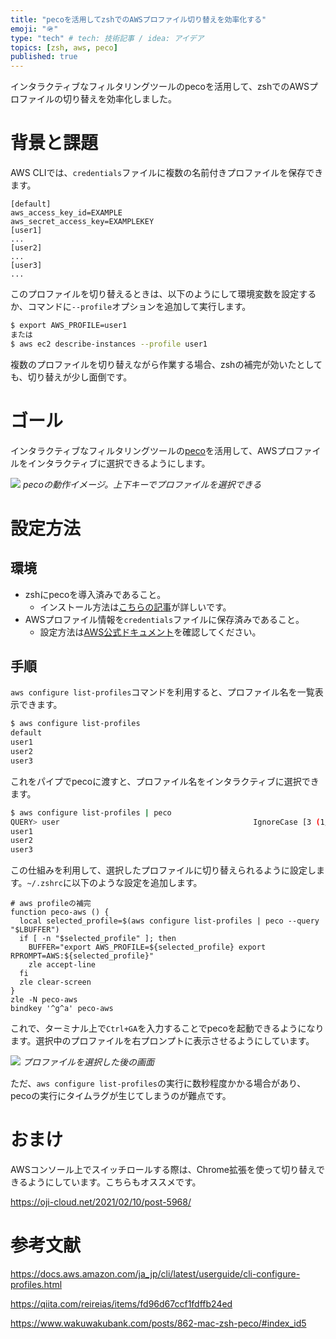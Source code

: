 ```yaml
---
title: "pecoを活用してzshでのAWSプロファイル切り替えを効率化する"
emoji: "🪖"
type: "tech" # tech: 技術記事 / idea: アイデア
topics: [zsh, aws, peco]
published: true
---
```


インタラクティブなフィルタリングツールのpecoを活用して、zshでのAWSプロファイルの切り替えを効率化しました。

# 背景と課題

AWS CLIでは、`credentials`ファイルに複数の名前付きプロファイルを保存できます。

```toml:~/.aws/credentials
[default]
aws_access_key_id=EXAMPLE
aws_secret_access_key=EXAMPLEKEY
[user1]
...
[user2]
...
[user3]
...
```

このプロファイルを切り替えるときは、以下のようにして環境変数を設定するか、コマンドに`--profile`オプションを追加して実行します。

```sh
$ export AWS_PROFILE=user1
または
$ aws ec2 describe-instances --profile user1
```

複数のプロファイルを切り替えながら作業する場合、zshの補完が効いたとしても、切り替えが少し面倒です。


# ゴール

インタラクティブなフィルタリングツールの[peco](https://github.com/peco/peco)を活用して、AWSプロファイルをインタラクティブに選択できるようにします。

![](https://storage.googleapis.com/zenn-user-upload/d3cd297fd183-20240824.png)
*pecoの動作イメージ。上下キーでプロファイルを選択できる*


# 設定方法

## 環境

- zshにpecoを導入済みであること。
  - インストール方法は[こちらの記事](https://zenn.dev/obregonia1/articles/e82868e8f66793)が詳しいです。
- AWSプロファイル情報を`credentials`ファイルに保存済みであること。
  - 設定方法は[AWS公式ドキュメント](https://docs.aws.amazon.com/ja_jp/cli/latest/userguide/cli-configure-quickstart.html)を確認してください。

## 手順

`aws configure list-profiles`コマンドを利用すると、プロファイル名を一覧表示できます。

```sh
$ aws configure list-profiles
default
user1
user2
user3
```

これをパイプでpecoに渡すと、プロファイル名をインタラクティブに選択できます。

```sh
$ aws configure list-profiles | peco
QUERY> user          　　　　　　　　　　　　　　　　　　　　IgnoreCase [3 (1/1)]
user1
user2
user3
```

この仕組みを利用して、選択したプロファイルに切り替えられるように設定します。`~/.zshrc`に以下のような設定を追加します。

```sh:.zshrc
# aws profileの補完
function peco-aws () {
  local selected_profile=$(aws configure list-profiles | peco --query "$LBUFFER")
  if [ -n "$selected_profile" ]; then
    BUFFER="export AWS_PROFILE=${selected_profile} export RPROMPT=AWS:${selected_profile}"
    zle accept-line
  fi
  zle clear-screen
}
zle -N peco-aws
bindkey '^g^a' peco-aws
```

これで、ターミナル上で`Ctrl+GA`を入力することでpecoを起動できるようになります。選択中のプロファイルを右プロンプトに表示させるようにしています。

![](https://storage.googleapis.com/zenn-user-upload/f61ed2d5f8e1-20240824.png)
*プロファイルを選択した後の画面*


ただ、`aws configure list-profiles`の実行に数秒程度かかる場合があり、pecoの実行にタイムラグが生じてしまうのが難点です。

# おまけ

AWSコンソール上でスイッチロールする際は、Chrome拡張を使って切り替えできるようにしています。こちらもオススメです。

https://oji-cloud.net/2021/02/10/post-5968/

# 参考文献

https://docs.aws.amazon.com/ja_jp/cli/latest/userguide/cli-configure-profiles.html

https://qiita.com/reireias/items/fd96d67ccf1fdffb24ed

https://www.wakuwakubank.com/posts/862-mac-zsh-peco/#index_id5
